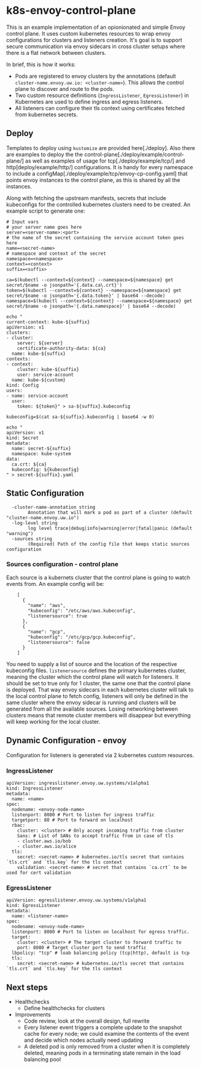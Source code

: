 # k8s-envoy-control-plane

This is an example implementation of an opionionated and simple Envoy control plane. It uses custom kubernetes resources to wrap envoy configurations for clusters and listeners creation.
It's goal is to support secure communication via envoy sidecars in cross cluster setups where there is a flat network between clusters.

In brief, this is how it works:
* Pods are registered to envoy clusters by the annotations (default `cluster-name.envoy.uw.io: <cluster-name>`). This allows the control
  plane to discover and route to the pods.
* Two custom resource definitions (`IngressListener`, `EgressListener`) in Kubernetes are used to define ingress and egress listeners.
* All listeners can configure their tls context using certificates fetched from kubernetes secrets.

## Deploy

Templates to deploy using `kustomize` are provided here[./deploy].
Also there are examples to deploy the the control-plane[./deploy/example/control-plane/] as well as examples of usage for tcp[./deploy/example/tcp/] and http[deploy/example/http/] configurations.
It is handy for every namespace to include a configMap[./deploy/example/tcp/envoy-cp-config.yaml] that points envoy instances to the control plane, as this is shared by all the instances.

Along with fetching the upstream manifests, secrets that include kubeconfigs for the controlled kubernetes clusters need to be created.
An example script to generate one:
```
# Input vars
# your server name goes here
server=<server-name>:<port>
# the name of the secret containing the service account token goes here
name=<secret-name>
# namespace and context of the secret
namespace=<namespace>
context=<context>
suffix=<suffix>

ca=$(kubectl --context=${context} --namespace=${namespace} get secret/$name -o jsonpath='{.data.ca\.crt}')
token=$(kubectl --context=${context} --namespace=${namespace} get secret/$name -o jsonpath='{.data.token}' | base64 --decode)
namespace=$(kubectl --context=${context} --namespace=${namespace} get secret/$name -o jsonpath='{.data.namespace}' | base64 --decode)

echo "
current-context: kube-${suffix}
apiVersion: v1
clusters:
- cluster:
    server: ${server}
    certificate-authority-data: ${ca}
  name: kube-${suffix}
contexts:
- context:
    cluster: kube-${suffix}
    user: service-account
  name: kube-${custom}
kind: Config
users:
- name: service-account
  user:
    token: ${token}" > sa-${suffix}.kubeconfig

kubeconfig=$(cat sa-${suffix}.kubeconfig | base64 -w 0)

echo "
apiVersion: v1
kind: Secret
metadata:
  name: secret-${suffix}
  namespace: kube-system
data:
  ca.crt: ${ca}
  kubeconfig: ${kubeconfig}
" > secret-${suffix}.yaml
```

## Static Configuration

```
  -cluster-name-annotation string
        Annotation that will mark a pod as part of a cluster (default "cluster-name.envoy.uw.io")
  -log-level string
        log level trace|debug|info|warning|error|fatal|panic (default "warning")
  -sources string
        (Required) Path of the config file that keeps static sources configuration
```

### Sources configuration - control plane

Each source is a kubernets cluster that the control plane is going to watch events from. An example config will be:

```
    [
      {
        "name": "aws",
        "kubeconfig": "/etc/aws/aws.kubeconfig",
        "listenersource": true
      },
      {
        "name": "gcp",
        "kubeconfig": "/etc/gcp/gcp.kubeconfig",
        "listenersource": false
      }
    ]

```

You need to supply a list of source and the location of the respective kubeconfig files.
`listenersource` defines the primary kubernetes cluster, meaning the cluster which the control plane will watch for listeners. It should be set to true only for 1 cluster, the same one that the control plane is deployed. That way envoy sidecars in each kubernetes cluster will talk to the local control plane to fetch config, listeners will only be defined in the same cluster where the envoy sidecar is running and clusters will be generated from all the available sources.
Losing networking between clusters means that remote cluster members will disappear but everything will keep working for the local cluster.

## Dynamic Configuration - envoy

Configuration for listeners is generated via 2 kubernetes custom resources.

### IngressListener

```
apiVersion: ingresslistener.envoy.uw.systems/v1alpha1
kind: IngressListener
metadata:
  name: <name>
spec:
  nodename: <envoy-node-name>
  listenport: 8080 # Port to listen for ingress traffic
  targetport: 80 # Port to forward on localhost
  rbac:
    cluster: <cluster> # Only accept incoming traffic from cluster
    Sans: # List of SANs to accept traffic from in case of tls
    - cluster.aws.io/bob
    - cluster.aws.io/alice
  tls:
    secret: <secret-name> # kubernetes.io/tls secret that contains `tls.crt` and `tls.key` for the tls context
    validation: <secret-name> # secret that contains `ca.crt` to be used for cert validation
```
### EgressListener

```
apiVersion: egresslistener.envoy.uw.systems/v1alpha1
kind: EgressListener
metadata:
  name: <listener-name>
spec:
  nodename: <envoy-node-name>
  listenport: 8080 # Port to listen on localhost for egress traffic.
  target:
    cluster: <cluster> # The target cluster to forward traffic to
    port: 8080 # Target cluster port to send traffic
  lbpolicy: "tcp" # loab balancing policy (tcp|http), default is tcp
  tls:
    secret: <secret-name> # kubernetes.io/tls secret that contains `tls.crt` and `tls.key` for the tls context
```

## Next steps
* Healthchecks
  * Define healthchecks for clusters
* Improvements
  * Code review, look at the overall design, full rewrite
  * Every listener event triggers a complete update to the snapshot cache for every node; we could examine the contents of the event
    and decide which nodes actually need updating
  * A deleted pod is only removed from a cluster when it is completely deleted, meaning pods in a terminating state remain in the
    load balancing pool
